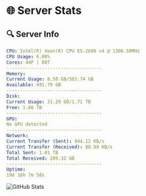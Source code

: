 # 🌐 Server Stats
## 🔍 Server Info
```yaml
CPU: Intel(R) Xeon(R) CPU E5-2699 v4 @ 1306.50MHz
CPU Usage: 6.00%
Cores: 44P | 88T
-----------------------------------
Memory:
Current Usage: 8.50 GB/503.74 GB
Available: 491.79 GB
-----------------------------------
Disk:
Current Usage: 31.29 GB/1.71 TB
Free: 1.60 TB
-----------------------------------
GPU:
No GPU detected
-----------------------------------
Network:
Current Transfer (Sent): 944.12 KB/s
Current Transfer (Received): 80.99 KB/s
Total Sent: 1.01 TB
Total Received: 209.32 GB
-----------------------------------
Uptime:
19d 16h 7m 58s
```
![GitHub Stats](https://img.shields.io/badge/Updated-2025-05-09_09:16:46-blue)